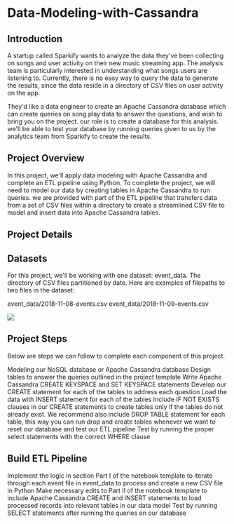 # Data-Modeling-with-Cassandra

## Introduction
A startup called Sparkify wants to analyze the data they've been collecting on songs and user activity on their new music streaming app.
The analysis team is particularly interested in understanding what songs users are listening to. Currently, there is no easy way to query the data to generate the results,
since the data reside in a directory of CSV files on user activity on the app.

They'd like a data engineer to create an Apache Cassandra database which can create queries on song play data to answer the questions, and wish to bring you on the project.
our role is to create a database for this analysis. we'll be able to test your database by running queries given to us by the analytics team from Sparkify to create the results.


## Project Overview
In this project, we'll apply data modeling with Apache Cassandra and complete an ETL pipeline using Python. To complete the project, we will need to model our data by creating tables in Apache Cassandra to run queries.
we are provided with part of the ETL pipeline that transfers data from a set of CSV files within a directory 
to create a streamlined CSV file to model and insert data into Apache Cassandra tables.

## Project Details

## Datasets
For this project, we'll be working with one dataset: event_data. The directory of CSV files partitioned by date. Here are examples of filepaths to two files in the dataset:

event_data/2018-11-08-events.csv
event_data/2018-11-09-events.csv

![](Resources/image_event_datafile_new.jpg)


## Project Steps
Below are steps we can follow to complete each component of this project.

Modeling our NoSQL database or Apache Cassandra database
Design tables to answer the queries outlined in the project template
Write Apache Cassandra CREATE KEYSPACE and SET KEYSPACE statements
Develop our CREATE statement for each of the tables to address each question
Load the data with INSERT statement for each of the tables
Include IF NOT EXISTS clauses in our CREATE statements to create tables only if the tables do not already exist.
We recommend also include DROP TABLE statement for each table, this way you can run drop and create tables whenever we want to reset our database and test our ETL pipeline
Test by running the proper select statements with the correct WHERE clause


## Build ETL Pipeline
Implement the logic in section Part I of the notebook template to iterate through each event file in event_data to process and create a new CSV file in Python
Make necessary edits to Part II of the notebook template to include Apache Cassandra CREATE and INSERT statements to load processed records 
into relevant tables in our data model
Test by running SELECT statements after running the queries on our database


